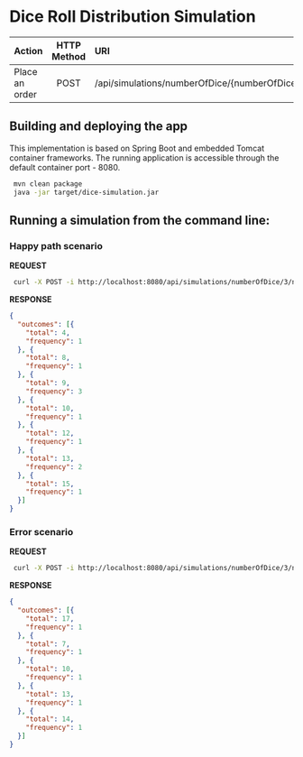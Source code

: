 # Dice Roll Distribution Simulation

| Action                     | HTTP Method   | URI                                                                                                                          |
|:---------------------------|:-------------:|:-----------------------------------------------------------------------------------------------------------------------------|
| Place an order             |  POST         | /api/simulations/numberOfDice/{numberOfDice}/numberOfSidesPerDie/{numberOfSidesPerDie}/numberOfDiceRolls/{numberOfDiceRolls} |              |


## Building and deploying the app

This implementation is based on Spring Boot and embedded Tomcat container frameworks.
The running application is accessible through the default container port - 8080.

```bash
 mvn clean package
 java -jar target/dice-simulation.jar
```

## Running a simulation from the command line:

### Happy path scenario

__REQUEST__

```bash
 curl -X POST -i http://localhost:8080/api/simulations/numberOfDice/3/numberOfSidesPerDie/6/numberOfDiceRolls/10
```

__RESPONSE__

```json
{
  "outcomes": [{
    "total": 4,
    "frequency": 1
  }, {
    "total": 8,
    "frequency": 1
  }, {
    "total": 9,
    "frequency": 3
  }, {
    "total": 10,
    "frequency": 1
  }, {
    "total": 12,
    "frequency": 1
  }, {
    "total": 13,
    "frequency": 2
  }, {
    "total": 15,
    "frequency": 1
  }]
}
```

### Error scenario

__REQUEST__

```bash
 curl -X POST -i http://localhost:8080/api/simulations/numberOfDice/3/numberOfSidesPerDie/3/numberOfDiceRolls/10
```

__RESPONSE__

```json
{
  "outcomes": [{
    "total": 17,
    "frequency": 1
  }, {
    "total": 7,
    "frequency": 1
  }, {
    "total": 10,
    "frequency": 1
  }, {
    "total": 13,
    "frequency": 1
  }, {
    "total": 14,
    "frequency": 1
  }]
}
```
